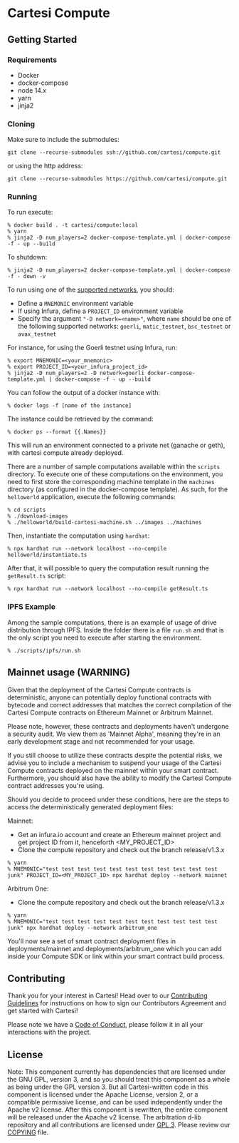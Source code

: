 # Cartesi Compute

## Getting Started

### Requirements

- Docker
- docker-compose
- node 14.x
- yarn
- jinja2

### Cloning

Make sure to include the submodules:
```
git clone --recurse-submodules ssh://github.com/cartesi/compute.git
```
or using the http address:
```
git clone --recurse-submodules https://github.com/cartesi/compute.git
```

### Running

To run execute:
```
% docker build . -t cartesi/compute:local
% yarn
% jinja2 -D num_players=2 docker-compose-template.yml | docker-compose -f - up --build
```

To shutdown:
```
% jinja2 -D num_players=2 docker-compose-template.yml | docker-compose -f - down -v
```

To run using one of the [supported networks](https://docs.cartesi.io/compute/supported-networks/), you should:
- Define a `MNEMONIC` environment variable
- If using Infura, define a `PROJECT_ID` environment variable
- Specify the argument `"-D network=<name>"`, where `name` should be one of the following supported networks: `goerli`, `matic_testnet`, `bsc_testnet` or `avax_testnet`

For instance, for using the Goerli testnet using Infura, run:
```
% export MNEMONIC=<your_mnemonic>
% export PROJECT_ID=<your_infura_project_id>
% jinja2 -D num_players=2 -D network=goerli docker-compose-template.yml | docker-compose -f - up --build
```

You can follow the output of a docker instance with:
```
% docker logs -f [name of the instance]
```
The instance could be retrieved by the command:
```
% docker ps --format {{.Names}}
```

This will run an environment connected to a private net (ganache or geth), with cartesi compute already deployed.

There are a number of sample computations available within the `scripts` directory. To execute one of these computations on the environment, you need to first store the corresponding machine template in the `machines` directory (as configured in the docker-compose template). As such, for the `helloworld` application, execute the following commands:
```
% cd scripts
% ./download-images
% ./helloworld/build-cartesi-machine.sh ../images ../machines
```

Then, instantiate the computation using `hardhat`:
```
% npx hardhat run --network localhost --no-compile helloworld/instantiate.ts
```

After that, it will possible to query the computation result running the `getResult.ts` script:
```
% npx hardhat run --network localhost --no-compile getResult.ts
```
### IPFS Example
  
Among the sample computations, there is an example of usage of drive distribution through IPFS. Inside the folder there is a file `run.sh` and that is the only script you need to execute after starting the environment.

```
% ./scripts/ipfs/run.sh
```

## Mainnet usage (WARNING)

Given that the deployment of the Cartesi Compute contracts is deterministic, anyone can potentially deploy functional contracts with bytecode and correct addresses that matches the correct compilation of the Cartesi Compute contracts on Ethereum Mainnet or Arbitrum Mainnet.

Please note, however, these contracts and deployments haven't undergone a security audit. We view them as 'Mainnet Alpha', meaning they're in an early development stage and not recommended for your usage.

If you still choose to utilize these contracts despite the potential risks, we advise you to include a mechanism to suspend your usage of the Cartesi Compute contracts deployed on the mainnet within your smart contract. Furthermore, you should also have the ability to modify the Cartesi Compute contract addresses you're using.

Should you decide to proceed under these conditions, here are the steps to access the deterministically generated deployment files:


Mainnet:

- Get an infura.io account and create an Ethereum mainnet project and get project ID from it, henceforth <MY_PROJECT_ID>
- Clone the compute repository and check out the branch release/v1.3.x

```
% yarn
% MNEMONIC="test test test test test test test test test test test junk" PROJECT_ID=<MY_PROJECT_ID> npx hardhat deploy --network mainnet
```

Arbitrum One:

- Clone the compute repository and check out the branch release/v1.3.x

```
% yarn
% MNEMONIC="test test test test test test test test test test test junk" npx hardhat deploy --network arbitrum_one 
```

You'll now see a set of smart contract deployment files in deployments/mainnet and deployments/arbitrum_one which you can add inside your Compute SDK or link within your smart contract build process.

## Contributing

Thank you for your interest in Cartesi! Head over to our [Contributing Guidelines](CONTRIBUTING.md) for instructions on how to sign our Contributors Agreement and get started with Cartesi!

Please note we have a [Code of Conduct](CODE_OF_CONDUCT.md), please follow it in all your interactions with the project.


## License

Note: This component currently has dependencies that are licensed under the GNU GPL, version 3, and so you should treat this component as a whole as being under the GPL version 3. But all Cartesi-written code in this component is licensed under the Apache License, version 2, or a compatible permissive license, and can be used independently under the Apache v2 license. After this component is rewritten, the entire component will be released under the Apache v2 license.
The arbitration d-lib repository and all contributions are licensed under
[GPL 3](https://www.gnu.org/licenses/gpl-3.0.en.html). Please review our [COPYING](COPYING) file.
